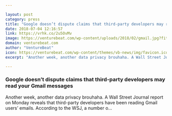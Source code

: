 ```yaml
---

layout: post
category: press
title: "Google doesn’t dispute claims that third-party developers may read your Gmail messages"
date: 2018-07-04 12:16:57
link: https://vrhk.co/2u5OvMv
image: https://venturebeat.com/wp-content/uploads/2018/02/gmail.jpg?fit=1799%2C946&strip=all
domain: venturebeat.com
author: "VentureBeat"
icon: https://venturebeat.com/wp-content/themes/vb-news/img/favicon.ico
excerpt: "Another week, another data privacy brouhaha. A Wall Street Journal report on Monday reveals that third-party developers have been reading Gmail users’ emails. According to the WSJ, a number o…"

---
```


### Google doesn’t dispute claims that third-party developers may read your Gmail messages

Another week, another data privacy brouhaha. A Wall Street Journal report on Monday reveals that third-party developers have been reading Gmail users’ emails. According to the WSJ, a number o…